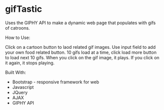 # gifTastic

Uses the GIPHY API to make a dynamic web page that populates with gifs of catroons. 


How to Use:

Click on a cartoon button to laod related gif images. Use input field to add your own food related button. 10 gifs load at a time, click load more button to load next 10 gifs. When you click on the gif image, it plays. If you click on it again, it stops playing.



Built With:

* Bootstrap - responsive framework for web
* Javascript
* JQuery
* AJAX
* GIPHY API


